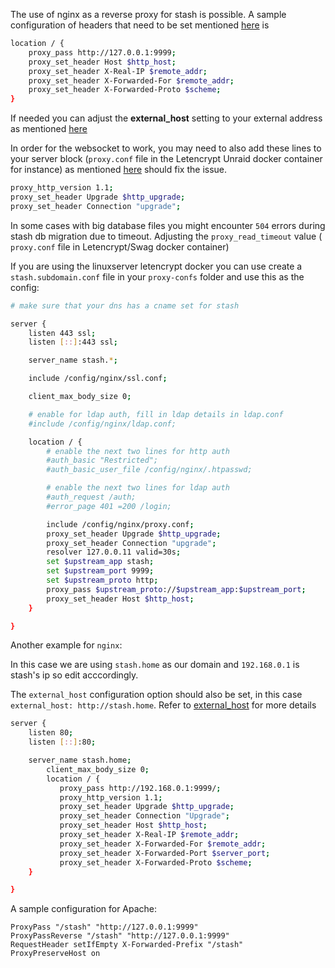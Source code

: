 The use of nginx as a reverse proxy for stash is possible. 
A sample configuration of headers that need to be set mentioned [here](https://github.com/stashapp/stash/pull/134) is 
```bash
location / {
    proxy_pass http://127.0.0.1:9999;
    proxy_set_header Host $http_host;
    proxy_set_header X-Real-IP $remote_addr;
    proxy_set_header X-Forwarded-For $remote_addr;
    proxy_set_header X-Forwarded-Proto $scheme;
}
```
If needed you can adjust the **external_host** setting to your external address as mentioned [here](https://github.com/stashapp/stash/pull/369)

In order for the websocket to work, you may need to also add these lines to your server block (`proxy.conf` file in the Letencrypt Unraid docker container for instance) as mentioned [here](https://github.com/stashapp/stash/issues/532) should fix the issue.

```bash
proxy_http_version 1.1;
proxy_set_header Upgrade $http_upgrade;
proxy_set_header Connection "upgrade";
```

In some cases with big database files you might encounter `504` errors during stash db migration due to timeout. Adjusting the `proxy_read_timeout` value ( `proxy.conf` file in Letencrypt/Swag docker container)

If you are using the linuxserver letencrypt docker you can use create a `stash.subdomain.conf` file in your `proxy-confs` folder and use this as the config:
```bash
# make sure that your dns has a cname set for stash

server {
    listen 443 ssl;
    listen [::]:443 ssl;

    server_name stash.*;

    include /config/nginx/ssl.conf;

    client_max_body_size 0;

    # enable for ldap auth, fill in ldap details in ldap.conf
    #include /config/nginx/ldap.conf;

    location / {
        # enable the next two lines for http auth
        #auth_basic "Restricted";
        #auth_basic_user_file /config/nginx/.htpasswd;

        # enable the next two lines for ldap auth
        #auth_request /auth;
        #error_page 401 =200 /login;

        include /config/nginx/proxy.conf;
        proxy_set_header Upgrade $http_upgrade;
        proxy_set_header Connection "upgrade";
        resolver 127.0.0.11 valid=30s;
        set $upstream_app stash;
        set $upstream_port 9999;
        set $upstream_proto http;
        proxy_pass $upstream_proto://$upstream_app:$upstream_port;
        proxy_set_header Host $http_host;
    }

}
```

Another example for `nginx`:

In this case we are using `stash.home` as our domain and `192.168.0.1` is stash's ip so edit acccordingly.

The `external_host` configuration option should also be set, in this case `external_host: http://stash.home`. Refer to [external_host](https://github.com/stashapp/stash/pull/369) for more details

```bash
server {
    listen 80;
    listen [::]:80;

    server_name stash.home;
        client_max_body_size 0;
        location / {
           proxy_pass http://192.168.0.1:9999/;
           proxy_http_version 1.1;
           proxy_set_header Upgrade $http_upgrade;
           proxy_set_header Connection "Upgrade";
           proxy_set_header Host $http_host;
           proxy_set_header X-Real-IP $remote_addr;
           proxy_set_header X-Forwarded-For $remote_addr;
           proxy_set_header X-Forwarded-Port $server_port;
           proxy_set_header X-Forwarded-Proto $scheme;
    }

}
```

A sample configuration for Apache:
```
ProxyPass "/stash" "http://127.0.0.1:9999"
ProxyPassReverse "/stash" "http://127.0.0.1:9999"
RequestHeader setIfEmpty X-Forwarded-Prefix "/stash"
ProxyPreserveHost on
```